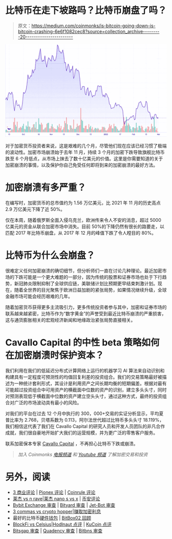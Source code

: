 # 比特币在走下坡路吗？比特币崩盘了吗？

> 原文：<https://medium.com/coinmonks/is-bitcoin-going-down-is-bitcoin-crashing-6e6f1082cec8?source=collection_archive---------20----------------------->

![](img/64b8336c5982c5547ddec6929ab0bf6a.png)

对于加密货币投资者来说，这是艰难的几个月，尽管他们现在应该已经习惯了极端的波动性。加密市场崩溃始于去年 11 月，持续 3 个月的加密下跌导致旗舰比特币跌至 6 个月低点，从市场上抹去了数十亿美元的价值。这里是你需要知道的关于加密崩溃的事情，以及保护你自己免受任何即将到来的加密崩溃的最好方法。

# 加密崩溃有多严重？

在编写时，加密货币的总市值约为 1.56 万亿美元，比 2021 年 11 月的历史高点 2.9 万亿美元下降了近 50%。

仅在本周，随着俄罗斯全面入侵乌克兰，欧洲传来令人不安的消息，超过 5000 亿美元的资金从联合加密市场中消失。目前 50%的下降仍然有很长的路要走，以匹配 2017 年比特币崩盘，从 2017 年 12 月的峰值下跌了令人瞠目的 80%。

# 比特币为什么会崩盘？

很难定义任何加密崩溃的确切细节，但分析师们一直在讨论几种理论。最近加密市场的下跌可能是一个更大难题的一部分，因为传统的股票和证券市场也处于下行趋势，新冠肺炎限制抑制了全球供应链，美联储计划比预期更早结束刺激计划。现在，随着全世界的目光聚焦于欧洲日益加剧的紧张局势，如果情况继续升级，全球金融市场可能会经历艰难的几年。

随着加密货币获得更多主流吸引力，更多传统投资者参与其中，加密和证券市场的联系越来越紧密，比特币作为“数字黄金”的声誉受到最近比特币崩溃的严重损害，这与通货膨胀相关的宏观经济新闻和地缘政治紧张局势直接相关。

# Cavallo Capital 的中性 beta 策略如何在加密崩溃时保护资本？

我们利用在我们的低延迟分布式计算网络上运行的机器学习 AI 算法来自动识别和构建具有一定程度可预测性的均值回复利差的投资组合。我们的交易策略最好被描述为一种统计套利形式，其设计是利用资产之间长期均衡的短期偏差。根据对最有可能超过投资组合中可用资产的横截面中位数的资产的识别，建立多头头寸，同时对预测表现低于横截面中位数的资产建立空头头寸，通过这种方式，最终的投资组合对广泛的市场波动具有最小的风险。

对我们的平台在过去 12 个月中执行的 300，000+交易的实证分析显示，平均夏普比率为 2.768，贝塔系数为 0.113，阿尔法世代超过比特币多头头寸 18.119%，我们相信这代表了我们在 Cavallo Capital 的研究人员和开发人员团队的非凡合作成就，我们很自豪地开始扩大我们的运营规模，并为更广泛的零售客户服务。

联系加密保本专家 [Cavallo Capital](http://cavallo.capital) ，不再担心比特币下跌或崩溃。

> *加入 Coinmonks* [*电报频道*](https://t.me/coincodecap) *和* [*Youtube 频道*](https://www.youtube.com/c/coinmonks/videos) *了解加密交易和投资*

# 另外，阅读

*   [3 商业评论](/coinmonks/3commas-review-an-excellent-crypto-trading-bot-2020-1313a58bec92) | [Pionex 评论](https://coincodecap.com/pionex-review-exchange-with-crypto-trading-bot) | [Coinrule 评论](/coinmonks/coinrule-review-2021-a-beginner-friendly-crypto-trading-bot-daf0504848ba)
*   [莱杰 vs n rave](/coinmonks/ledger-vs-ngrave-zero-7e40f0c1d694)|[莱杰 nano s vs x](/coinmonks/ledger-nano-s-vs-x-battery-hardware-price-storage-59a6663fe3b0) | [币安评论](/coinmonks/binance-review-ee10d3bf3b6e)
*   [Bybit Exchange 审查](/coinmonks/bybit-exchange-review-dbd570019b71) | [Bityard 审查](https://coincodecap.com/bityard-reivew) | [Jet-Bot 审查](https://coincodecap.com/jet-bot-review)
*   [3 commas vs crypto hopper](/coinmonks/3commas-vs-pionex-vs-cryptohopper-best-crypto-bot-6a98d2baa203)|[赚取加密利息](/coinmonks/earn-crypto-interest-b10b810fdda3)
*   最好的比特币[硬件钱包](/coinmonks/hardware-wallets-dfa1211730c6) | [BitBox02 回顾](/coinmonks/bitbox02-review-your-swiss-bitcoin-hardware-wallet-c36c88fff29)
*   [BlockFi vs Celsius](/coinmonks/blockfi-vs-celsius-vs-hodlnaut-8a1cc8c26630)|[Hodlnaut 点评](/coinmonks/hodlnaut-review-best-way-to-hodl-is-to-earn-interest-on-your-bitcoin-6658a8c19edf) | [KuCoin 点评](https://coincodecap.com/kucoin-review)
*   [Bitsgap 审查](/coinmonks/bitsgap-review-a-crypto-trading-bot-that-makes-easy-money-a5d88a336df2) | [Quadency 审查](/coinmonks/quadency-review-a-crypto-trading-automation-platform-3068eaa374e1) | [Bitbns 审查](/coinmonks/bitbns-review-38256a07e161)